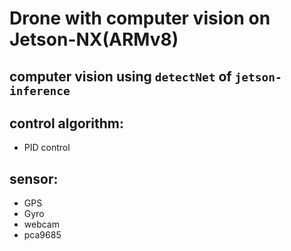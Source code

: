 # Drone with computer vision on Jetson-NX(ARMv8)
## computer vision using `detectNet` of `jetson-inference`
## control algorithm:
* PID control
## sensor:
* GPS
* Gyro
* webcam
* pca9685

